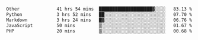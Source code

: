 <!--START_SECTION:waka-->

```txt
Other              41 hrs 54 mins  ████████████████████▓░░░░   83.13 %
Python             3 hrs 52 mins   ██░░░░░░░░░░░░░░░░░░░░░░░   07.70 %
Markdown           3 hrs 24 mins   █▓░░░░░░░░░░░░░░░░░░░░░░░   06.76 %
JavaScript         50 mins         ▒░░░░░░░░░░░░░░░░░░░░░░░░   01.67 %
PHP                20 mins         ▒░░░░░░░░░░░░░░░░░░░░░░░░   00.68 %
```

<!--END_SECTION:waka--> 
 
